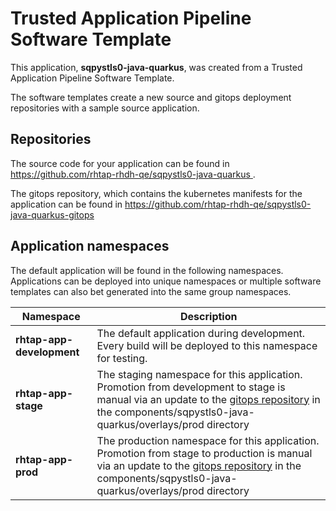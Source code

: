 # Trusted Application Pipeline Software Template

This application, **sqpystls0-java-quarkus**, was created from a Trusted Application Pipeline Software Template.

The software templates create a new source and gitops deployment repositories with a sample source application. 

## Repositories

The source code for your application can be found in [https://github.com/rhtap-rhdh-qe/sqpystls0-java-quarkus ](https://github.com/rhtap-rhdh-qe/sqpystls0-java-quarkus ).
 
The gitops repository, which contains the kubernetes manifests for the application can be found in 
[https://github.com/rhtap-rhdh-qe/sqpystls0-java-quarkus-gitops ](https://github.com/rhtap-rhdh-qe/sqpystls0-java-quarkus-gitops ) 

## Application namespaces 

The default application will be found in the following namespaces. Applications can be deployed into unique namespaces or multiple software templates can also bet generated into the same group namespaces.  

|  Namespace   |  Description   |  
| -------- | -------- |   
| **rhtap-app-development** | The default application during development. Every build will be deployed to this namespace for testing. | 
| **rhtap-app-stage** | The staging namespace for this application. Promotion from development to stage is manual via an update to the [gitops repository](https://github.com/rhtap-rhdh-qe/sqpystls0-java-quarkus-gitops ) in the components/sqpystls0-java-quarkus/overlays/prod directory |  
| **rhtap-app-prod** | The production namespace for this application. Promotion from stage to production is manual via an update to the [gitops repository](https://github.com/rhtap-rhdh-qe/sqpystls0-java-quarkus-gitops ) in the components/sqpystls0-java-quarkus/overlays/prod directory | 